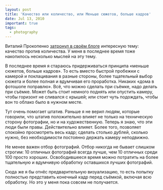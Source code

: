 ```yaml
---
layout: post
title: 'Качество или количество, или Меньше сюжетов, больше кадров'
date: Jul 13, 2010
important: true
tags:
  - photography
---
```


Виталий Прокопенко [затронул в своём блоге](http://blog.vitphoto.com/2010/07/02/quality-vs-quantity/ "Quality vs. Quantity") интересную тему: качество против количества. У меня в последнее время тоже накопилось несколько мыслей на эту тему.

В последнее время я стараюсь придерживаться принципа «меньше сюжетов, больше кадров». То есть вместо быстрой пробежки с камерой и поклацивания в разные стороны, более тщательный выбор сюжета и более полная и вдумчивая его проработка. Никаких «дома в фотошопе поправлю». Всё, что можно сделать при съёмке, надо делать при съёмке. Может быть стоит немного поднять или опустить камеру, чтобы горизонт не сливался с крышей; или стоит чуть подождать, чтобы вон то облако было в нужном месте.

Тут очень помогает штатив. Раньше я не верил людям, которые говорили, что штатив положительно влияет не только на техническую сторону фотографии, но и на художественную. Теперь я знаю, что эти люди были правы. Действительно влияет. Более того, позволяет спокойно просмотреть весь кадр; сделать столько дублей, сколько нужно, без необходимости постоянно держать камеру неподвижно.

Не менее важен отбор фотографий. Отбор никогда не бывает слишком строгим: 10 отличных фотографий всегда лучше, чем 10 отличных среди 100 просто хороших. Освободившееся время можно потратить на более тщательную и вдумчивую обработку оставшихся лучших фотографий.

Сюда же я бы отнёс предварительную визуализацию, то есть попытку полностью представить конечный кадр перед съёмкой, включая всю обработку. Но это у меня пока совсем не получается.
